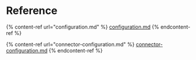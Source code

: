 # Reference

{% content-ref url="configuration.md" %}
[configuration.md](configuration.md)
{% endcontent-ref %}

{% content-ref url="connector-configuration.md" %}
[connector-configuration.md](connector-configuration.md)
{% endcontent-ref %}
